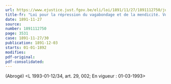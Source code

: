 ```yaml
---
url: https://www.ejustice.just.fgov.be/eli/loi/1891/11/27/1891112750/justel
title-fr: "Loi pour la répression du vagabondage et de la mendicité. Voir modification(s)"
date: 1891-11-27
source:
number: 1891112750
page: 3531
case: 1891-11-27/30
publication: 1891-12-03
starts: 01-01-1892
modifies:
pdf-original:
pdf-consolidated:
---
```


(Abrogé) <L 1993-01-12/34, art. 29, 002;  En vigueur :  01-03-1993>

